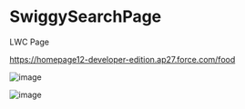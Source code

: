# SwiggySearchPage
LWC Page


https://homepage12-developer-edition.ap27.force.com/food


![image](https://user-images.githubusercontent.com/63356157/193794255-59bf29ca-a4a4-449f-b7f5-d6a96a0f54d5.png)

![image](https://user-images.githubusercontent.com/63356157/193794338-d154a4f1-b7c8-4306-b02b-4f3df595bb91.png)

